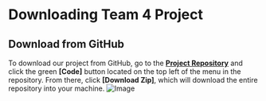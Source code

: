 # Downloading Team 4 Project
## Download from GitHub
To download our project from GitHub, go to the __[Project Repository](https://github.com/DiegoFraR/swe3313Project)__ and click the green __[Code]__ button located on the top left of the menu in the repository. From there, click __[Download Zip]__, which will download the entire repository into your machine. 
![Image](https://github.com/DiegoFraR/swe3313Project/assets/136942042/7a4aa74e-e196-4972-8c17-7b8a670571dc)
